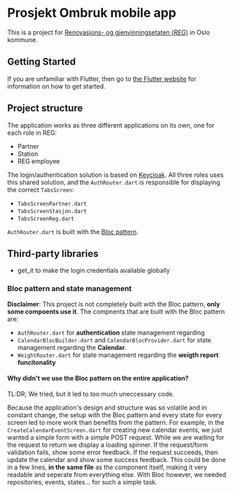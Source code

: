 #  Prosjekt Ombruk mobile app

This is a project for [Renovasjons- og gjenvinningsetaten (*REG*)](https://www.oslo.kommune.no/etater-foretak-og-ombud/renovasjons-og-gjenvinningsetaten/) in Oslo kommune.

## Getting Started
If you are unfamiliar with Flutter, then go to [the Flutter website](https://flutter.dev) for information on how to get started.

## Project structure
The application works as three different applications on its own, one for each role in REG:
* Partner
* Station
* REG employee

The login/authentication solution is based on [Keycloak](https://www.keycloak.org). All three roles uses this shared solution, and the ```AuthRouter.dart``` is responsible for displaying the correct ```TabsScreen```:
* ```TabsScreenPartner.dart```
* ```TabsScreenStasjon.dart```
* ```TabsScreenReg.dart```

```AuthRouter.dart``` is built with the [Bloc pattern](https://bloclibrary.dev/#/).

## Third-party libraries
* get_it to make the login credentials available globally

### Bloc pattern and state management

**Disclaimer**: This project is not completely built with the Bloc pattern, **only some compoents use it**. The compnents that are built with the Bloc pattern are:
* ```AuthRouter.dart``` for **authentication** state management regarding
* ```CalendarBlocBuilder.dart``` and ```CalendarBlocProvider.dart``` for state management regarding the **Calendar**.
* ```WeightRouter.dart``` for state management regarding the **weigth report funcitonality**

#### Why didn't we use the Bloc pattern on the entire application?
TL:DR; We tried, but it led to too much uneccessary code.

Because the application's design and structure was so volatile and in constant change, the setup with the Bloc pattern and every state for every screen led to more work than benefits from the pattern. For example, in the ```CreateCalendarEventScreen.dart``` for creating new calendar events, we just wanted a simple form with a simple POST request. While we are waiting for the request to return we display a loading spinner. If the request/form validation fails, show some error feedback. If the request succeeds, then update the calendar and show some success feedback. This could be done in a few lines, **in the same file** as the component itself, making it very readable and seperate from everything else. With Bloc however, we needed repositories, events, states... for such a simple task.
